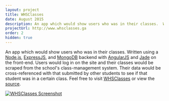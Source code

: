 ```yaml
---
layout: project
title: WHSClasses
date: August 2015
description: An app which would show users who was in their classes.  Written using a NodeJS, ExpressJS, and MongoDB backend with AngularJS and Jade on the front-end.  
projectUrl: http://www.whsclasses.ga
order: 2
hidden: true
---
```

<!-- hidden page! -->
An app which would show users who was in their classes.  Written using a <a href="http://nodejs.org" target="_blank">Node.js</a>, <a href="http://expressjs.com" target="_blank">ExpressJS</a>, and <a href="http://mongodb.org" target="_blank">MongoDB</a> backend with <a href="http://angularjs.org" target="_blank">AngularJS</a> and <a href="http://jade-lang.com" target="_blank">Jade</a> on the front-end.  Users would log in on the site and their classes would be scraped from the school's class-management system.  Their data would be cross-referenced with that submitted by other students to see if that student was in a certain class.  Feel free to visit <a href="http://www.whsclasses.ga" target="_blank">WHSClasses</a> or view the <a href="http://github.com/nathanhleung/whsclasses" target="_blank">source</a>.

<a href="http://www.whsclasses.ga" target="_blank">
  <img alt="WHSClasses Screenshot" src="http://i.imgur.com/IFF2P2H.png">
</a>
